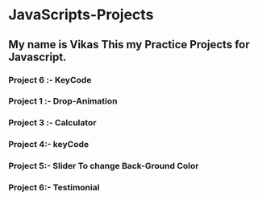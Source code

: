 # JavaScripts-Projects

## My name is Vikas This my Practice Projects for Javascript.

### Project 6 :- KeyCode

### Project 1 :- Drop-Animation

### Project 3 :- Calculator

### Project 4:- keyCode

### Project 5:- Slider To change Back-Ground Color

### Project 6:- Testimonial

